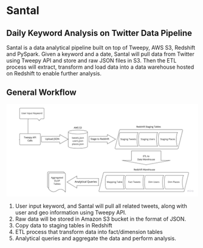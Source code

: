 # Santal
## Daily Keyword Analysis on Twitter Data Pipeline
Santal is a data analytical pipeline built on top of Tweepy, AWS S3, Redshift and PySpark. Given a keyword and a date, Santal will pull data from Twitter using Tweepy API and store and raw JSON files in S3. Then the ETL process will extract, transform and load data into a data warehouse hosted on Redshift to enable further analysis.


## General Workflow
![Alt text](flowchart.jpg "Optional title")



1. User input keyword, and Santal will pull all related tweets, along with user and geo information using Tweepy API.
2. Raw data will be stored in Amazon S3 bucket in the format of JSON.
3. Copy data to staging tables in Redshift
4. ETL process that transform data into fact/dimension tables
5. Analytical queries and aggregate the data and perform analysis.



